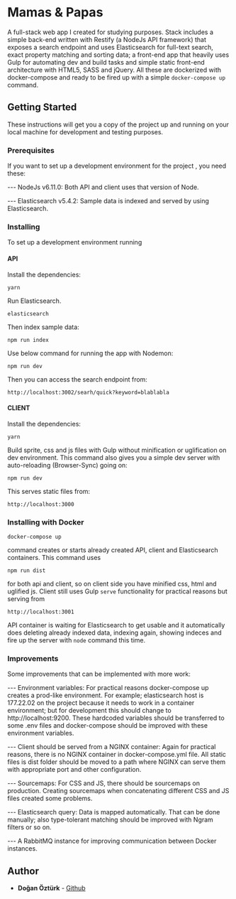 # Mamas & Papas

A full-stack web app I created for studying purposes. Stack includes a simple back-end written with Restify (a NodeJs API framework) that exposes a search endpoint and uses Elasticsearch for full-text search, exact property matching and sorting data; a front-end app that heavily uses Gulp for automating dev and build tasks and simple static front-end architecture with HTML5, SASS and jQuery. All these are dockerized with docker-compose and ready to be fired up with a simple ``docker-compose up`` command.

## Getting Started

These instructions will get you a copy of the project up and running on your local machine for development and testing purposes.

### Prerequisites

If you want to set up a development environment for the project , you need these:

--- NodeJs v6.11.0: Both API and client uses that version of Node.

--- Elasticsearch v5.4.2: Sample data is indexed and served by using Elasticsearch.

### Installing

To set up a development environment running

#### API

Install the dependencies:

```
yarn
```
Run Elasticsearch.

```
elasticsearch
```
Then index sample data:
```
npm run index
```
Use below command for running the app with Nodemon:
```
npm run dev
```
Then you can access the search endpoint from:
```
http://localhost:3002/searh/quick?keyword=blablabla
```

#### CLIENT

Install the dependencies:
```
yarn
```

Build sprite, css and js files with Gulp without minification or uglification on dev environment. This command also gives you a simple dev server with auto-reloading (Browser-Sync) going on:
```
npm run dev
```
This serves static files from:
```
http://localhost:3000
```

### Installing with Docker
```
docker-compose up
```
command creates or starts already created API, client and Elasticsearch containers. This command uses 
```
npm run dist
```
for both api and client, so on client side you have minified css, html and uglified js. Client still uses Gulp ``serve`` functionality for practical reasons but serving from
```
http://localhost:3001
```
API container is waiting for Elasticsearch to get usable and it automatically does deleting already indexed data, indexing again, showing indeces and fire up the server with ``node`` command this time.

### Improvements
Some improvements that can be implemented with more work:

--- Environment variables: For practical reasons docker-compose up creates a prod-like environment. For example; elasticsearch host is 177.22.02 on the project because it needs to work in a container environment; but for development this should change to http://localhost:9200. These hardcoded variables should be transferred to some .env files and docker-compose should be improved with these environment variables.

--- Client should be served from a NGINX container: Again for practical reasons, there is no NGINX container in docker-compose.yml file. All static files is dist folder should be moved to a path where NGINX can serve them with appropriate port and other configuration.

--- Sourcemaps: For CSS and JS, there should be sourcemaps on production. Creating sourcemaps when concatenating different CSS and JS files created some problems.

--- Elasticsearch query: Data is mapped automatically. That can be done manually; also type-tolerant matching should be improved with Ngram filters or so on. 

--- A RabbitMQ instance for improving communication between Docker instances.


## Author

* **Doğan Öztürk** - [Github](https://github.com/doganozturk)
